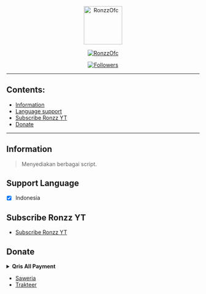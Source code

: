 <p align="center">
<img src="https://telegra.ph/file/eb5b4189143e1f3d813c3.jpg" alt="RonzzOfc" width="100"/>


</p>
<p align="center">
<a href="#"><img title="RonzzOfc" src="https://img.shields.io/badge/RonzzOfc-green?colorA=%23ff0000&colorB=%23017e40&style=for-the-badge"></a>
</p>
<p align="center">
<a href="https://github.com/Ronzz-Ofc/followers"><img title="Followers" src="https://img.shields.io/github/followers/Ronzz-Ofc?color=red&style=flat-square"></a>
</p>
</div>

---

## Contents:
- [Information](#information)
- [Language support](#support-language)
- [Subscribe Ronzz YT](#subscribe-ronzz-yt)
- [Donate](#donate)

---

## Information
> Menyediakan berbagai script.

## Support Language

- [x] Indonesia

## Subscribe Ronzz YT
- [Subscribe Ronzz YT](https://youtube.com/c/RonzzYT)

## Donate
<details>
<summary> <b>Qris All Payment</b></summary><br/>
<img src="https://telegra.ph/file/3c485ff201d9337be14ef.jpg" />
</details>

- [Saweria](https://saweria.co/RonzzYT)
- [Trakteer](https://trakteer.id/ronzz-yt-ka99x)
